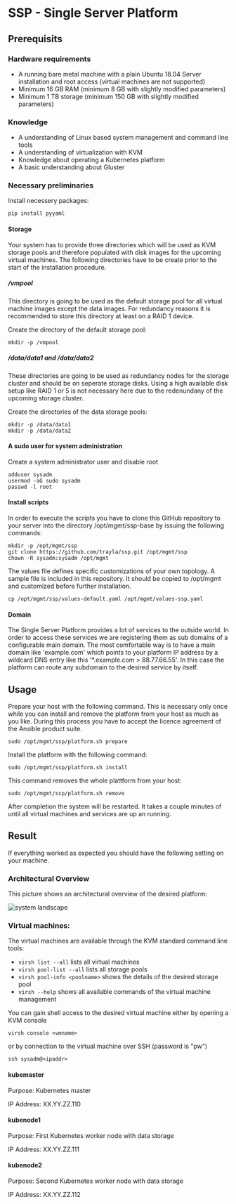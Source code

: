 # SSP - Single Server Platform

## Prerequisits

### Hardware requirements

- A running bare metal machine with a plain Ubuntu 18.04 Server installation and root access (virtual machines are not supported)
- Minimum 16 GB RAM (minimum 8 GB with slightly modified parameters)
- Minimum 1 TB storage (minimum 150 GB with slightly modified parameters)

### Knowledge

- A understanding of Linux based system management and command line tools
- A understanding of virtualization with KVM
- Knowledge about operating a Kubernetes platform
- A basic understanding about Gluster

### Necessary preliminaries

Install necessery packages:

~~~~ShellSession
pip install pyyaml
~~~~

#### Storage

Your system has to provide three directories which will be used as KVM storage pools and therefore populated with disk images for the upcoming virtual machines. The following directories have to be create prior to the start of the installation procedure. 

##### /vmpool

This directory is going to be used as the default storage pool for all virtual machine images except the data images. For redundancy reasons it is recommended to store this directory at least on a RAID 1 device.

Create the directory of the default storage pool:
```ShellSession
mkdir -p /vmpool
```

##### /data/data1 and /data/data2

These directories are going to be used as redundancy nodes for the storage cluster and should be on seperate storage disks. Using a high available disk setup like RAID 1 or 5 is not necessary here due to the redenundany of the upcoming storage cluster.

Create the directories of the data storage pools:
```ShellSession
mkdir -p /data/data1
mkdir -p /data/data2
```

#### A sudo user for system administration

Create a system administrator user and disable root
```ShellSession
adduser sysadm
usermod -aG sudo sysadm
passwd -l root
```

#### Install scripts

In order to execute the scripts you have to clone this GitHub repository to your server into the directory /opt/mgmt/ssp-base by issuing the following commands:
```ShellSession
mkdir -p /opt/mgmt/ssp
git clone https://github.com/trayla/ssp.git /opt/mgmt/ssp
chown -R sysadm:sysadm /opt/mgmt
```

The values file defines specific customizations of your own topology. A sample file is included in this repository. It should be copied to /opt/mgmt and customized before further installation.
```ShellSession
cp /opt/mgmt/ssp/values-default.yaml /opt/mgmt/values-ssp.yaml
```

#### Domain

The Single Server Platform provides a lot of services to the outside world. In order to access these services we are registering them as sub domains of a configurable main domain. The most comfortable way is to have a main domain like 'example.com' which points to your platform IP address by a wildcard DNS entry like this '*.example.com > 88.77.66.55'. In this case the platform can route any subdomain to the desired service by itself.

## Usage

Prepare your host with the following command. This is necessary only once while you can install and remove the platform from your host as much as you like. During this process you have to accept the licence agreement of the Ansible product suite.
```ShellSession
sudo /opt/mgmt/ssp/platform.sh prepare
```

Install the platform with the following command:
```ShellSession
sudo /opt/mgmt/ssp/platform.sh install
```

This command removes the whole plattform from your host:
```ShellSession
sudo /opt/mgmt/ssp/platform.sh remove
```

After completion the system will be restarted. It takes a couple minutes of until all virtual machines and services are up an running.

## Result

If everything worked as expected you should have the following setting on your machine.

### Architectural Overview

This picture shows an architectural overview of the desired platform:

![system landscape](https://raw.githubusercontent.com/trayla/ssp/master/docs/systemlandscape.svg?sanitize=true)

### Virtual machines:

The virtual machines are available through the KVM standard command line tools:
- `virsh list --all` lists all virtual machines
- `virsh pool-list --all` lists all storage pools
- `virsh pool-info <poolname>` shows the details of the desired storage pool
- `virsh --help` shows all available commands of the virtual machine management

You can gain shell access to the desired virtual machine either by opening a KVM console
```ShellSession
virsh console <vmname>
```
or by connection to the virtual machine over SSH (password is "pw")
```ShellSession
ssh sysadm@<ipaddr>
```

#### kubemaster

Purpose: Kubernetes master

IP Address: XX.YY.ZZ.110

#### kubenode1

Purpose: First Kubernetes worker node with data storage

IP Address: XX.YY.ZZ.111

#### kubenode2

Purpose: Second Kubernetes worker node with data storage

IP Address: XX.YY.ZZ.112
